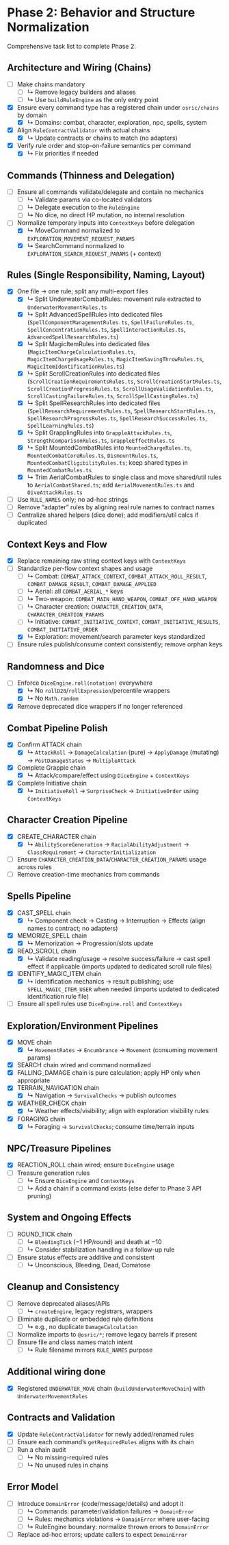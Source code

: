 # Phase 2: Behavior and Structure Normalization

Comprehensive task list to complete Phase 2.

## Architecture and Wiring (Chains)

- [ ] Make chains mandatory
  - [ ] ↳ Remove legacy builders and aliases
  - [ ] ↳ Use `buildRuleEngine` as the only entry point
- [x] Ensure every command type has a registered chain under `osric/chains` by domain
  - [x] ↳ Domains: combat, character, exploration, npc, spells, system
- [x] Align `RuleContractValidator` with actual chains
  - [x] ↳ Update contracts or chains to match (no adapters)
- [x] Verify rule order and stop-on-failure semantics per command
  - [x] ↳ Fix priorities if needed

## Commands (Thinness and Delegation)

- [ ] Ensure all commands validate/delegate and contain no mechanics
  - [ ] ↳ Validate params via co-located validators
  - [ ] ↳ Delegate execution to the `RuleEngine`
  - [ ] ↳ No dice, no direct HP mutation, no internal resolution
- [ ] Normalize temporary inputs into `ContextKeys` before delegation
  - [x] ↳ MoveCommand normalized to `EXPLORATION_MOVEMENT_REQUEST_PARAMS`
  - [x] ↳ SearchCommand normalized to `EXPLORATION_SEARCH_REQUEST_PARAMS` (+ context)

## Rules (Single Responsibility, Naming, Layout)

- [x] One file → one rule; split any multi-export files
  - [x] ↳ Split UnderwaterCombatRules: movement rule extracted to `UnderwaterMovementRules.ts`
  - [x] ↳ Split AdvancedSpellRules into dedicated files (`SpellComponentManagementRules.ts`, `SpellFailureRules.ts`, `SpellConcentrationRules.ts`, `SpellInteractionRules.ts`, `AdvancedSpellResearchRules.ts`)
  - [x] ↳ Split MagicItemRules into dedicated files (`MagicItemChargeCalculationRules.ts`, `MagicItemChargeUsageRules.ts`, `MagicItemSavingThrowRules.ts`, `MagicItemIdentificationRules.ts`)
  - [x] ↳ Split ScrollCreationRules into dedicated files (`ScrollCreationRequirementsRules.ts`, `ScrollCreationStartRules.ts`, `ScrollCreationProgressRules.ts`, `ScrollUsageValidationRules.ts`, `ScrollCastingFailureRules.ts`, `ScrollSpellCastingRules.ts`)
  - [x] ↳ Split SpellResearchRules into dedicated files (`SpellResearchRequirementsRules.ts`, `SpellResearchStartRules.ts`, `SpellResearchProgressRules.ts`, `SpellResearchSuccessRules.ts`, `SpellLearningRules.ts`)
  - [x] ↳ Split GrapplingRules into `GrappleAttackRules.ts`, `StrengthComparisonRules.ts`, `GrappleEffectRules.ts`
  - [x] ↳ Split MountedCombatRules into `MountedChargeRules.ts`, `MountedCombatCoreRules.ts`, `DismountRules.ts`, `MountedCombatEligibilityRules.ts`; keep shared types in `MountedCombatRules.ts`
  - [x] ↳ Trim AerialCombatRules to single class and move shared/util rules to `AerialCombatShared.ts`; add `AerialMovementRules.ts` and `DiveAttackRules.ts`
- [ ] Use `RULE_NAMES` only; no ad-hoc strings
- [ ] Remove “adapter” rules by aligning real rule names to contract names
- [ ] Centralize shared helpers (dice done); add modifiers/util calcs if duplicated

## Context Keys and Flow

- [x] Replace remaining raw string context keys with `ContextKeys`
- [ ] Standardize per-flow context shapes and usage
  - [ ] ↳ Combat: `COMBAT_ATTACK_CONTEXT`, `COMBAT_ATTACK_ROLL_RESULT`, `COMBAT_DAMAGE_RESULT`, `COMBAT_DAMAGE_APPLIED`
  - [ ] ↳ Aerial: all `COMBAT_AERIAL_*` keys
  - [ ] ↳ Two-weapon: `COMBAT_MAIN_HAND_WEAPON`, `COMBAT_OFF_HAND_WEAPON`
  - [ ] ↳ Character creation: `CHARACTER_CREATION_DATA`, `CHARACTER_CREATION_PARAMS`
  - [ ] ↳ Initiative: `COMBAT_INITIATIVE_CONTEXT`, `COMBAT_INITIATIVE_RESULTS`, `COMBAT_INITIATIVE_ORDER`
  - [x] ↳ Exploration: movement/search parameter keys standardized
- [ ] Ensure rules publish/consume context consistently; remove orphan keys

## Randomness and Dice

- [ ] Enforce `DiceEngine.roll(notation)` everywhere
  - [x] ↳ No `rollD20`/`rollExpression`/percentile wrappers
  - [x] ↳ No `Math.random`
- [x] Remove deprecated dice wrappers if no longer referenced

## Combat Pipeline Polish

- [x] Confirm ATTACK chain
  - [x] ↳ `AttackRoll` → `DamageCalculation` (pure) → `ApplyDamage` (mutating) → `PostDamageStatus` → `MultipleAttack`
- [x] Complete Grapple chain
  - [x] ↳ Attack/compare/effect using `DiceEngine` + `ContextKeys`
- [x] Complete Initiative chain
  - [x] ↳ `InitiativeRoll` → `SurpriseCheck` → `InitiativeOrder` using `ContextKeys`

## Character Creation Pipeline

- [x] CREATE_CHARACTER chain
  - [x] ↳ `AbilityScoreGeneration` → `RacialAbilityAdjustment` → `ClassRequirement` → `CharacterInitialization`
- [ ] Ensure `CHARACTER_CREATION_DATA`/`CHARACTER_CREATION_PARAMS` usage across rules
- [ ] Remove creation-time mechanics from commands

## Spells Pipeline

- [x] CAST_SPELL chain
  - [x] ↳ Component check → Casting → Interruption → Effects (align names to contract; no adapters)
- [x] MEMORIZE_SPELL chain
  - [x] ↳ Memorization → Progression/slots update
- [x] READ_SCROLL chain
  - [x] ↳ Validate reading/usage → resolve success/failure → cast spell effect if applicable (imports updated to dedicated scroll rule files)
- [x] IDENTIFY_MAGIC_ITEM chain
  - [x] ↳ Identification mechanics → result publishing; use `SPELL_MAGIC_ITEM_USER` when needed (imports updated to dedicated identification rule file)
- [ ] Ensure all spell rules use `DiceEngine.roll` and `ContextKeys`

## Exploration/Environment Pipelines

- [x] MOVE chain
  - [x] ↳ `MovementRates` → `Encumbrance` → `Movement` (consuming movement params)
- [x] SEARCH chain wired and command normalized
- [x] FALLING_DAMAGE chain is pure calculation; apply HP only when appropriate
- [x] TERRAIN_NAVIGATION chain
  - [x] ↳ Navigation → `SurvivalChecks` → publish outcomes
- [x] WEATHER_CHECK chain
  - [x] ↳ Weather effects/visibility; align with exploration visibility rules
- [x] FORAGING chain
  - [x] ↳ Foraging → `SurvivalChecks`; consume time/terrain inputs

## NPC/Treasure Pipelines

- [x] REACTION_ROLL chain wired; ensure `DiceEngine` usage
- [ ] Treasure generation rules
  - [ ] ↳ Ensure `DiceEngine` and `ContextKeys`
  - [ ] ↳ Add a chain if a command exists (else defer to Phase 3 API pruning)

## System and Ongoing Effects

- [ ] ROUND_TICK chain
  - [ ] ↳ `BleedingTick` (−1 HP/round) and death at −10
  - [ ] ↳ Consider stabilization handling in a follow-up rule
- [ ] Ensure status effects are additive and consistent
  - [ ] ↳ Unconscious, Bleeding, Dead, Comatose

## Cleanup and Consistency

- [ ] Remove deprecated aliases/APIs
  - [ ] ↳ `createEngine`, legacy registrars, wrappers
- [ ] Eliminate duplicate or embedded rule definitions
  - [ ] ↳ e.g., no duplicate `DamageCalculation`
- [ ] Normalize imports to `@osric/*`; remove legacy barrels if present
- [ ] Ensure file and class names match intent
  - [ ] ↳ Rule filename mirrors `RULE_NAMES` purpose

## Additional wiring done

- [x] Registered `UNDERWATER_MOVE` chain (`buildUnderwaterMoveChain`) with `UnderwaterMovementRules`

## Contracts and Validation

- [x] Update `RuleContractValidator` for newly added/renamed rules
- [ ] Ensure each command’s `getRequiredRules` aligns with its chain
- [ ] Run a chain audit
  - [ ] ↳ No missing-required rules
  - [ ] ↳ No unused rules in chains

## Error Model

- [ ] Introduce `DomainError` (code/message/details) and adopt it
  - [ ] ↳ Commands: parameter/validation failures → `DomainError`
  - [ ] ↳ Rules: mechanics violations → `DomainError` where user-facing
  - [ ] ↳ RuleEngine boundary: normalize thrown errors to `DomainError`
- [ ] Replace ad-hoc errors; update callers to expect `DomainError`
